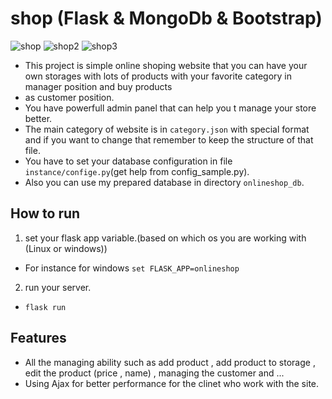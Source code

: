 # shop (Flask & MongoDb & Bootstrap)
![shop](https://user-images.githubusercontent.com/71823327/109374387-41f16c80-78ca-11eb-936a-4c0c3977271f.PNG)
![shop2](https://user-images.githubusercontent.com/71823327/109374396-4c136b00-78ca-11eb-97f6-0d2e5daf775a.PNG)
![shop3](https://user-images.githubusercontent.com/71823327/109374404-52094c00-78ca-11eb-8006-c61a6141818e.PNG)
* This project is simple online shoping website that you can have your own storages with lots of products with your favorite category in manager position and buy products
* as customer position.
* You have powerfull admin panel that can help you t manage your store better.
* The main category of website is in `category.json` with special format and if you want to change that remember to keep the structure of that file.
* You have to set your database configuration in file `instance/confige.py`(get help from config_sample.py).
* Also you can use my prepared database in directory `onlineshop_db`.
## How to run
1. set your flask app variable.(based on which os you are working with (Linux or windows))
* For instance for windows `set FLASK_APP=onlineshop`
2. run your server.
* `flask run`
## Features
* All the managing ability such as add product , add product to storage , edit the product (price , name) , managing the customer and ...
* Using Ajax for better performance for the clinet who work with the site.
